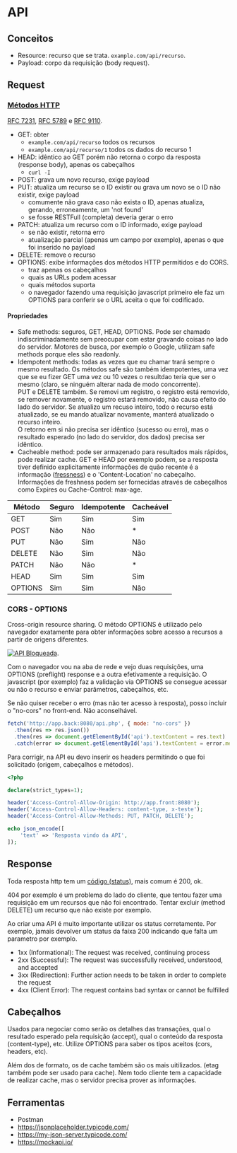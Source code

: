 # API
## Conceitos
- Resource: recurso que se trata. `example.com/api/recurso`.
- Payload: corpo da requisição (body request).

## Request
### [Métodos HTTP](https://datatracker.ietf.org/doc/html/rfc9110#name-methods)
[RFC 7231](https://datatracker.ietf.org/doc/html/rfc7231#page-24), [RFC 5789](https://datatracker.ietf.org/doc/html/rfc5789) e [RFC 9110](https://datatracker.ietf.org/doc/html/rfc9110).
- GET: obter
  - `example.com/api/recurso` todos os recursos
  - `example.com/api/recurso/1` todos os dados do recurso 1
- HEAD: idêntico ao GET porém não retorna o corpo da resposta (response body), apenas os cabeçalhos
  - `curl -I`
- POST: grava um novo recurso, exige payload
- PUT: atualiza um recurso se o ID existir ou grava um novo se o ID não existir, exige payload
  - comumente não grava caso não exista o ID, apenas atualiza, gerando, erroneamente, um 'not found'
  - se fosse RESTFull (completa) deveria gerar o erro
- PATCH: atualiza um recurso com o ID informado, exige payload
  - se não existir, retorna erro
  - atualização parcial (apenas um campo por exemplo), apenas o que foi inserido no payload
- DELETE: remove o recurso
- OPTIONS: exibe informações dos métodos HTTP permitidos e do CORS.
  - traz apenas os cabeçalhos
  - quais as URLs podem acessar
  - quais métodos suporta
  - o navegador fazendo uma requisição javascript primeiro ele faz um OPTIONS para conferir se o URL aceita o que foi codificado.

#### Propriedades
- Safe methods: seguros, GET, HEAD, OPTIONS. Pode ser chamado indiscriminadamente sem preocupar com estar gravando coisas no lado do servidor. Motores de busca, por exemplo o Google, utilizam safe methods porque eles são readonly.
- Idempotent methods: todas as vezes que eu chamar trará sempre o mesmo resultado. Os métodos safe são também idempotentes, uma vez que se eu fizer GET uma vez ou 10 vezes o resultdao teria que ser o mesmo (claro, se ninguém alterar nada de modo concorrente).\
PUT e DELETE também. Se removi um registro, o registro está removido, se remover novamente, o registro estará removido, não causa efeito do lado do servidor. Se atualizo um recuso inteiro, todo o recurso está atualizado, se eu mando atualizar novamente, manterá atualizado o recurso inteiro.\
O retorno em si não precisa ser idêntico (sucesso ou erro), mas o resultado esperado (no lado do servidor, dos dados) precisa ser idêntico.
- Cacheable method: pode ser armazenado para resultados mais rápidos, pode realizar cache. GET e HEAD por exemplo podem, se a resposta tiver definido explicitamente informações de quão recente é a informação ([fressness](https://datatracker.ietf.org/doc/html/rfc9111#name-freshness)) e o 'Content-Location' no cabeçalho. Informações de freshness podem ser fornecidas através de cabeçalhos como Expires ou Cache-Control: max-age.

| Método   | Seguro | Idempotente | Cacheável |
|----------|--------|-------------|------------|
| GET      | Sim    | Sim         | Sim        |
| POST     | Não    | Não         | *          |
| PUT      | Não    | Sim         | Não        |
| DELETE   | Não    | Sim         | Não        |
| PATCH    | Não    | Não         | *          |
| HEAD     | Sim    | Sim         | Sim        |
| OPTIONS  | Sim    | Sim         | Não        |

### CORS - OPTIONS
Cross-origin resource sharing. O método OPTIONS é utilizado pelo navegador exatamente para obter informações sobre acesso a recursos a partir de origens diferentes. 

[![API Bloqueada](https://img.youtube.com/vi/Fha6Il-5RYE/0.jpg)](https://www.youtube.com/watch?v=Fha6Il-5RYE).

Com o navegador vou na aba de rede e vejo duas requisições, uma OPTIONS (preflight) response e a outra efetivamente a requisição. O javascript (por exemplo) faz a validação via OPTIONS se consegue acessar ou não o recurso e enviar parâmetros, cabeçalhos, etc.

Se não quiser receber o erro (mas não ter acesso à resposta), posso incluir o "no-cors" no front-end. Não aconselhável.
```js
fetch('http://app.back:8080/api.php', { mode: "no-cors" })
  .then(res => res.json())
  .then(res => document.getElementById('api').textContent = res.text)
  .catch(error => document.getElementById('api').textContent = error.message);
```

Para corrigir, na API eu devo inserir os headers permitindo o que foi solicitado (origem, cabeçalhos e métodos).
```php
<?php

declare(strict_types=1);

header('Access-Control-Allow-Origin: http://app.front:8080');
header('Access-Control-Allow-Headers: content-type, x-teste');
header('Access-Control-Allow-Methods: PUT, PATCH, DELETE');

echo json_encode([
    'text' => 'Resposta vindo da API',
]);
```
## Response
Toda resposta http tem um [código (status)](https://datatracker.ietf.org/doc/html/rfc7231#page-47), mais comum é 200, ok.

404 por exemplo é um problema do lado do cliente, que tentou fazer uma requisição em um recursos que não foi encontrado. Tentar excluir (method DELETE) um recurso que não existe por exemplo.

Ao criar uma API é muito importante utilizar os status corretamente. Por exemplo, jamais devolver um status da faixa 200 indicando que falta um parametro por exemplo.

- 1xx (Informational): The request was received, continuing process
- 2xx (Successful): The request was successfully received, understood, and accepted
- 3xx (Redirection): Further action needs to be taken in order to complete the request
- 4xx (Client Error): The request contains bad syntax or cannot be fulfilled

## Cabeçalhos
Usados para negociar como serão os detalhes das transações, qual o resultado esperado pela requisição (accept), qual o conteúdo da resposta (content-type), etc. Utilize OPTIONS para saber os tipos aceitos (cors, headers, etc).

Além dos de formato, os de cache também são os mais uitilizados. (etag também pode ser usado para cache). Nem todo cliente tem a capacidade de realizar cache, mas o servidor precisa prover as informações.

## Ferramentas
- Postman
- https://jsonplaceholder.typicode.com/
- https://my-json-server.typicode.com/
- https://mockapi.io/